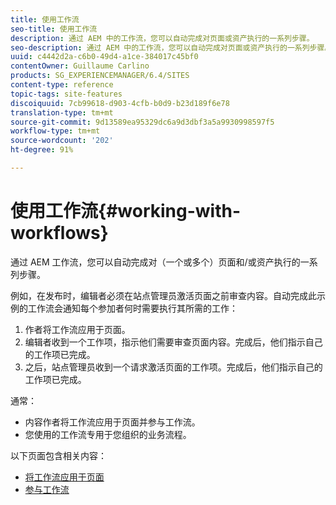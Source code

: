 ```yaml
---
title: 使用工作流
seo-title: 使用工作流
description: 通过 AEM 中的工作流，您可以自动完成对页面或资产执行的一系列步骤。
seo-description: 通过 AEM 中的工作流，您可以自动完成对页面或资产执行的一系列步骤。
uuid: c4442d2a-c6b0-49d4-a1ce-384017c45bf0
contentOwner: Guillaume Carlino
products: SG_EXPERIENCEMANAGER/6.4/SITES
content-type: reference
topic-tags: site-features
discoiquuid: 7cb99618-d903-4cfb-b0d9-b23d189f6e78
translation-type: tm+mt
source-git-commit: 9d13589ea95329dc6a9d3dbf3a5a9930998597f5
workflow-type: tm+mt
source-wordcount: '202'
ht-degree: 91%

---
```



# 使用工作流{#working-with-workflows}

通过 AEM 工作流，您可以自动完成对（一个或多个）页面和/或资产执行的一系列步骤。

例如，在发布时，编辑者必须在站点管理员激活页面之前审查内容。自动完成此示例的工作流会通知每个参加者何时需要执行其所需的工作：

1. 作者将工作流应用于页面。
1. 编辑者收到一个工作项，指示他们需要审查页面内容。完成后，他们指示自己的工作项已完成。
1. 之后，站点管理员收到一个请求激活页面的工作项。完成后，他们指示自己的工作项已完成。

通常：

* 内容作者将工作流应用于页面并参与工作流。
* 您使用的工作流专用于您组织的业务流程。

以下页面包含相关内容：

* [将工作流应用于页面](/help/sites-authoring/workflows-applying.md)
* [参与工作流](/help/sites-authoring/workflows-participating.md)

